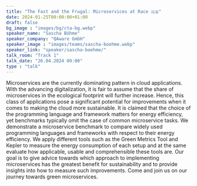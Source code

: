 ```yaml
---
title: "The Fast and the Frugal: Microservices at Race 🇬🇧"
date: 2024-01-25T00:00:00+01:00
draft: false
bg_image : "images/bg/cta-bg.webp"
speaker_name: "Sascha Böhme"
speaker_company: "QAware GmbH"
speaker_image : "images/teams/sascha-boehme.webp"
speaker_link: "speaker/sascha-boehme/"
talk_room: "Track 1"
talk_date: "26.04.2024 09:00"
type : "talk"
---
```


Microservices are the currently dominating pattern in cloud applications. With the advancing digitalization, it is fair to assume that the share of microservices in the ecological footprint will further increase. Hence, this class of applications pose a significant potential for improvements when it comes to making the cloud more sustainable. It is claimed that the choice of the programming language and framework matters for energy efficiency, yet benchmarks typically omit the case of common microservice tasks. We demonstrate a microservice benchmark to compare widely used programming languages and frameworks with respect to their energy efficiency. We apply different tools such as the Green Metrics Tool and Kepler to measure the energy consumption of each setup and at the same evaluate how applicable, usable and comprehensible these tools are. Our goal is to give advice towards which approach to implementing microservices has the greatest benefit for sustainability and to provide insights into how to measure such improvements. Come and join us on our journey towards green microservices.
